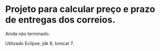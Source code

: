 # Projeto para calcular preço e prazo de entregas dos correios.

Ainda não terminado.

Utilizado Eclipse, jdk 8, tomcat 7.
